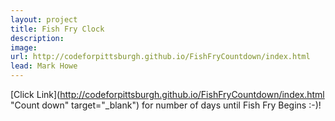 ```yaml
---
layout: project
title: Fish Fry Clock
description: 
image: 
url: http://codeforpittsburgh.github.io/FishFryCountdown/index.html
lead: Mark Howe
---
```

[Click Link](http://codeforpittsburgh.github.io/FishFryCountdown/index.html "Count down" target="_blank")
 for number of days until Fish Fry Begins :-)!
